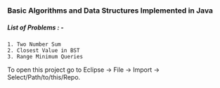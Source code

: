 ### Basic Algorithms and Data Structures Implemented in Java

##### List of Problems : -

	1. Two Number Sum
	2. Closest Value in BST
	3. Range Minimum Queries
	
	
To open this project go to Eclipse -> File -> Import -> Select/Path/to/this/Repo.